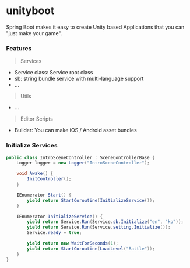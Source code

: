 # unityboot

Spring Boot makes it easy to create Unity based Applications that you can "just make your game".

### Features
> Services
* Service class: Service root class
* sb: string bundle service with multi-language support
* ...
>

> Utils
* ...
>

> Editor Scripts
* Builder: You can make iOS / Android asset bundles
>

### Initialize Services

```c#
public class IntroSceneController : SceneControllerBase {
    Logger logger = new Logger("IntroSceneController");

    void Awake() {
        InitController();
    }

    IEnumerator Start() {
        yield return StartCoroutine(InitializeService());
    }

    IEnumerator InitializeService() {
        yield return Service.Run(Service.sb.Initialize("en", "ko"));
        yield return Service.Run(Service.setting.Initialize());
        Service.ready = true;

        yield return new WaitForSeconds(1);
        yield return StartCoroutine(LoadLevel("Battle"));
    }
}
```
